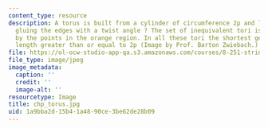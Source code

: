 ```yaml
---
content_type: resource
description: A torus is built from a cylinder of circumference 2p and length T by
  gluing the edges with a twist angle ? The set of inequivalent tori is represented
  by the points in the orange region. In all these tori the shortest geodesic has
  length greater than or equal to 2p (Image by Prof. Barton Zwiebach.)
file: https://ol-ocw-studio-app-qa.s3.amazonaws.com/courses/8-251-string-theory-for-undergraduates-spring-2007/1a9bba2d15b41a4890ce3be62de28b09_chp_torus.jpg
file_type: image/jpeg
image_metadata:
  caption: ''
  credit: ''
  image-alt: ''
resourcetype: Image
title: chp_torus.jpg
uid: 1a9bba2d-15b4-1a48-90ce-3be62de28b09
---
```

